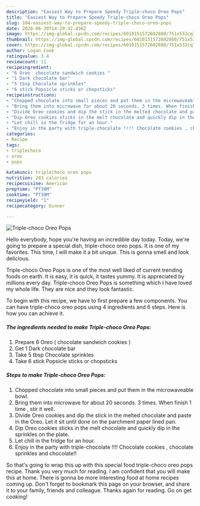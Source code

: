 ```yaml
---
description: "Easiest Way to Prepare Speedy Triple-choco Oreo Pops"
title: "Easiest Way to Prepare Speedy Triple-choco Oreo Pops"
slug: 104-easiest-way-to-prepare-speedy-triple-choco-oreo-pops
date: 2020-06-30T14:29:32.836Z
image: https://img-global.cpcdn.com/recipes/6010151572602880/751x532cq70/triple-choco-oreo-pops-recipe-main-photo.jpg
thumbnail: https://img-global.cpcdn.com/recipes/6010151572602880/751x532cq70/triple-choco-oreo-pops-recipe-main-photo.jpg
cover: https://img-global.cpcdn.com/recipes/6010151572602880/751x532cq70/triple-choco-oreo-pops-recipe-main-photo.jpg
author: Logan Cook
ratingvalue: 3.4
reviewcount: 11
recipeingredient:
- "6 Oreo  chocolate sandwich cookies "
- "1 Dark chocolate bar"
- "5 tbsp Chocolate sprinkles"
- "6 stick Popsicle sticks or chopsticks"
recipeinstructions:
- "Chopped chocolate into small pieces and put them in the microwaveable bowl."
- "Bring them into microwave for about 20 seconds. 3 times. When finish 1 time , stir it well."
- "Divide Oreo cookies and dip the stick in the melted chocolate and paste in the Oreo. Let it sit until done on the parchment paper lined pan."
- "Dip Oreo cookies sticks in the melt chocolate and quickly dip in the sprinkles on the plate."
- "Let chill in the fridge for an hour."
- "Enjoy in the party with triple-chocolate !!!! Chocolate cookies , chocolate sprinkles and chocolate!!"
categories:
- Recipe
tags:
- triplechoco
- oreo
- pops

katakunci: triplechoco oreo pops 
nutrition: 243 calories
recipecuisine: American
preptime: "PT38M"
cooktime: "PT30M"
recipeyield: "1"
recipecategory: Dinner

---
```



![Triple-choco Oreo Pops](https://img-global.cpcdn.com/recipes/6010151572602880/751x532cq70/triple-choco-oreo-pops-recipe-main-photo.jpg)

Hello everybody, hope you're having an incredible day today. Today, we're going to prepare a special dish, triple-choco oreo pops. It is one of my favorites. This time, I will make it a bit unique. This is gonna smell and look delicious.

Triple-choco Oreo Pops is one of the most well liked of current trending foods on earth. It is easy, it is quick, it tastes yummy. It is appreciated by millions every day. Triple-choco Oreo Pops is something which I have loved my whole life. They are nice and they look fantastic.




To begin with this recipe, we have to first prepare a few components. You can have triple-choco oreo pops using 4 ingredients and 6 steps. Here is how you can achieve it.

<!--inarticleads1-->

##### The ingredients needed to make Triple-choco Oreo Pops:

1. Prepare 6 Oreo ( chocolate sandwich cookies )
1. Get 1 Dark chocolate bar
1. Take 5 tbsp Chocolate sprinkles
1. Take 6 stick Popsicle sticks or chopsticks




<!--inarticleads2-->

##### Steps to make Triple-choco Oreo Pops:

1. Chopped chocolate into small pieces and put them in the microwaveable bowl.
1. Bring them into microwave for about 20 seconds. 3 times. When finish 1 time , stir it well.
1. Divide Oreo cookies and dip the stick in the melted chocolate and paste in the Oreo. Let it sit until done on the parchment paper lined pan.
1. Dip Oreo cookies sticks in the melt chocolate and quickly dip in the sprinkles on the plate.
1. Let chill in the fridge for an hour.
1. Enjoy in the party with triple-chocolate !!!! Chocolate cookies , chocolate sprinkles and chocolate!!




So that's going to wrap this up with this special food triple-choco oreo pops recipe. Thank you very much for reading. I am confident that you will make this at home. There is gonna be more interesting food at home recipes coming up. Don't forget to bookmark this page on your browser, and share it to your family, friends and colleague. Thanks again for reading. Go on get cooking!
